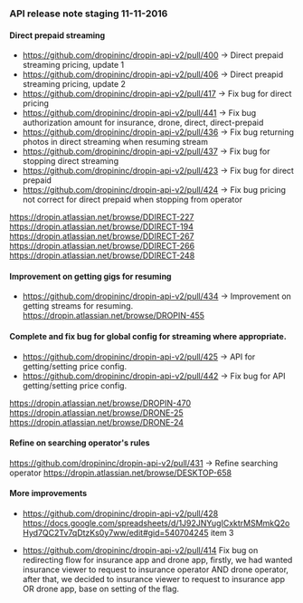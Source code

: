 ### API release note staging 11-11-2016

#### Direct prepaid streaming

- https://github.com/dropininc/dropin-api-v2/pull/400 -> Direct prepaid streaming pricing, update 1
- https://github.com/dropininc/dropin-api-v2/pull/406 -> Direct preapid streaming pricing, update 2
- https://github.com/dropininc/dropin-api-v2/pull/417 -> Fix bug for direct pricing
- https://github.com/dropininc/dropin-api-v2/pull/441 -> Fix bug authorization amount for insurance, drone, direct, direct-prepaid
- https://github.com/dropininc/dropin-api-v2/pull/436 -> Fix bug returning photos in direct streaming when resuming stream
- https://github.com/dropininc/dropin-api-v2/pull/437 -> Fix bug for stopping direct streaming
- https://github.com/dropininc/dropin-api-v2/pull/423 -> Fix bug for direct prepaid
- https://github.com/dropininc/dropin-api-v2/pull/424 -> Fix bug pricing not correct for direct prepaid when stopping from operator

https://dropin.atlassian.net/browse/DDIRECT-227
https://dropin.atlassian.net/browse/DDIRECT-194
https://dropin.atlassian.net/browse/DDIRECT-267
https://dropin.atlassian.net/browse/DDIRECT-266
https://dropin.atlassian.net/browse/DDIRECT-248


#### Improvement on getting gigs for resuming

- https://github.com/dropininc/dropin-api-v2/pull/434 -> Improvement on getting streams for resuming.
https://dropin.atlassian.net/browse/DROPIN-455

#### Complete and fix bug for global config for streaming where appropriate.

- https://github.com/dropininc/dropin-api-v2/pull/425 -> API for getting/setting price config.
- https://github.com/dropininc/dropin-api-v2/pull/442 -> Fix bug for API getting/setting price config.


https://dropin.atlassian.net/browse/DROPIN-470
https://dropin.atlassian.net/browse/DRONE-25
https://dropin.atlassian.net/browse/DRONE-24

#### Refine on searching operator's rules

https://github.com/dropininc/dropin-api-v2/pull/431 -> Refine searching operator
https://dropin.atlassian.net/browse/DESKTOP-658

#### More improvements
- https://github.com/dropininc/dropin-api-v2/pull/428
https://docs.google.com/spreadsheets/d/1J92JNYugICxktrMSMmkQ2oHyd7QC2Tv7qDtzKs0y7ww/edit#gid=540704245 item 3

- https://github.com/dropininc/dropin-api-v2/pull/414
Fix bug on redirecting flow for insurance app and drone app, firstly, we had wanted insurance viewer to request to insurance operator AND drone operator, after that, we decided to insurance viewer to request to insurance app OR drone app, base on setting of the flag.




